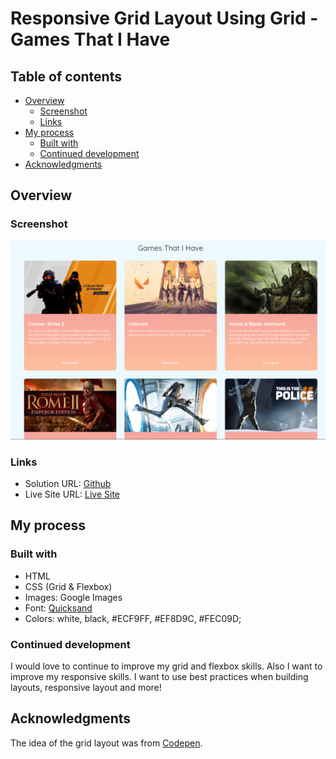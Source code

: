 
# Responsive Grid Layout Using Grid -  Games That I Have 

## Table of contents

- [Overview](#overview)
  - [Screenshot](#screenshot)
  - [Links](#links)
- [My process](#my-process)
  - [Built with](#built-with)
  - [Continued development](#continued-development)
- [Acknowledgments](#acknowledgments)


## Overview

### Screenshot

![](./desktop-result.png)

### Links

- Solution URL: [Github](https://github.com/timavidon/grid-layout1#my-process)
- Live Site URL: [Live Site](https://timavidon.github.io/grid-layout1/)

## My process

### Built with

- HTML
- CSS (Grid & Flexbox)
- Images: Google Images
- Font: [Quicksand](https://fonts.google.com/specimen/Quicksand)
- Colors: white, black, #ECF9FF, #EF8D9C, #FEC09D;

### Continued development

I would love to continue to improve my grid and flexbox skills. Also I want to improve my responsive skills.
I want to use best practices when building layouts, responsive layout and more!

## Acknowledgments

The idea of the grid layout was from [Codepen](https://codepen.io/mahmudulhrabby/pen/GGqdvr). 

